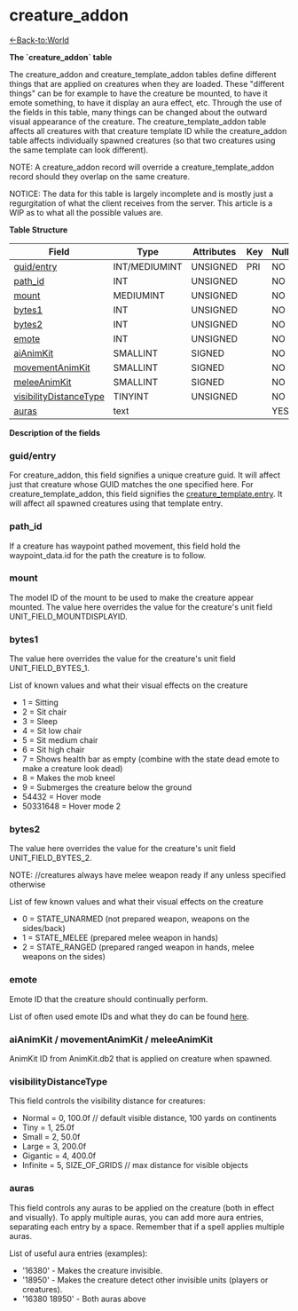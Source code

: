 # creature\_addon

[<-Back-to:World](database-world)

**The \`creature\_addon\` table**

The creature\_addon and creature\_template\_addon tables define different things that are applied on creatures when they are loaded. These "different things" can be for example to have the creature be mounted, to have it emote something, to have it display an aura effect, etc. Through the use of the fields in this table, many things can be changed about the outward visual appearance of the creature. The creature\_template\_addon table affects all creatures with that creature template ID while the creature\_addon table affects individually spawned creatures (so that two creatures using the same template can look different).

NOTE: A creature\_addon record will override a creature\_template\_addon record should they overlap on the same creature.

NOTICE: The data for this table is largely incomplete and is mostly just a regurgitation of what the client receives from the server. This article is a WIP as to what all the possible values are.

**Table Structure**

| Field                        | Type          | Attributes | Key | Null | Default | Extra | Comment |
| ---------------------------- | ------------- | ---------- | --- | ---- | ------- | ----- | ------- |
| [guid/entry][1]              | INT/MEDIUMINT | UNSIGNED   | PRI | NO   |         |       |         |
| [path_id][2]                 | INT           | UNSIGNED   |     | NO   |         |       |         |
| [mount][3]                   | MEDIUMINT     | UNSIGNED   |     | NO   |         |       |         |
| [bytes1][4]                  | INT           | UNSIGNED   |     | NO   |         |       |         |
| [bytes2][5]                  | INT           | UNSIGNED   |     | NO   |         |       |         |
| [emote][6]                   | INT           | UNSIGNED   |     | NO   |         |       |         |
| [aiAnimKit][7]               | SMALLINT      | SIGNED     |     | NO   |         |       |         |
| [movementAnimKit][8]         | SMALLINT      | SIGNED     |     | NO   |         |       |         |
| [meleeAnimKit][9]            | SMALLINT      | SIGNED     |     | NO   |         |       |         |
| [visibilityDistanceType][10] | TINYINT       | UNSIGNED   |     | NO   |         |       |         |
| [auras][11]                  | text          |            |     | YES  |         |       |         |

[1]: #guid/entry
[2]: #path_id
[3]: #mount
[4]: #bytes1
[5]: #bytes2
[6]: #emote
[7]: #aianimkit
[8]: #movementanimkit
[9]: #meleeanimkit
[10]: #visibilityDistanceType
[11]: #auras

**Description of the fields**

### guid/entry

For creature\_addon, this field signifies a unique creature guid. It will affect just that creature whose GUID matches the one specified here.
For creature\_template\_addon, this field signifies the [creature\_template.entry](creature-template#creature-template-entry). It will affect all spawned creatures using that template entry.

### path\_id

If a creature has waypoint pathed movement, this field hold the waypoint\_data.id for the path the creature is to follow.

### mount

The model ID of the mount to be used to make the creature appear mounted. The value here overrides the value for the creature's unit field UNIT\_FIELD\_MOUNTDISPLAYID.

### bytes1

The value here overrides the value for the creature's unit field UNIT\_FIELD\_BYTES\_1.

List of known values and what their visual effects on the creature

- 1 = Sitting
- 2 = Sit chair
- 3 = Sleep
- 4 = Sit low chair
- 5 = Sit medium chair
- 6 = Sit high chair
- 7 = Shows health bar as empty (combine with the state dead emote to make a creature look dead)
- 8 = Makes the mob kneel
- 9 = Submerges the creature below the ground
- 54432 = Hover mode
- 50331648 = Hover mode 2

### bytes2

The value here overrides the value for the creature's unit field UNIT\_FIELD\_BYTES\_2.

NOTE: //creatures always have melee weapon ready if any unless specified otherwise

List of few known values and what their visual effects on the creature

- 0 = STATE\_UNARMED (not prepared weapon, weapons on the sides/back)
- 1 = STATE\_MELEE (prepared melee weapon in hands)
- 2 = STATE\_RANGED (prepared ranged weapon in hands, melee weapons on the sides)

### emote

Emote ID that the creature should continually perform.

List of often used emote IDs and what they do can be found [here](emotes).

### aiAnimKit / movementAnimKit / meleeAnimKit

AnimKit ID from AnimKit.db2 that is applied on creature when spawned.

### visibilityDistanceType

This field controls the visibility distance for creatures:

- Normal = 0,  100.0f  // default visible distance, 100 yards on continents
- Tiny = 1,  25.0f
- Small = 2,  50.0f
- Large = 3, 200.0f
- Gigantic = 4, 400.0f
- Infinite = 5, SIZE_OF_GRIDS // max distance for visible objects

### auras

This field controls any auras to be applied on the creature (both in effect and visually). To apply multiple auras, you can add more aura entries, separating each entry by a space. Remember that if a spell applies multiple auras.

List of useful aura entries (examples):

- '16380' - Makes the creature invisible.
- '18950' - Makes the creature detect other invisible units (players or creatures).
- '16380 18950' - Both auras above
